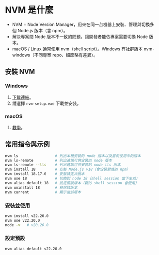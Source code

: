 # NVM 是什麼

* NVM = Node Version Manager，用來在同一台機器上安裝、管理與切換多個 Node.js 版本（含 npm）。
* 解決專案間 Node 版本不一致的問題，讓開發者能依專案需要切換 Node 版本。
* macOS / Linux 通常使用 nvm（shell script）。Windows 有社群版本 nvm-windows（不同專案 repo、細節略有差異）。

## 安裝 NVM

### Windows

1. [下載連結](https://github.com/coreybutler/nvm-windows/releases)。
2. 請選擇 `nvm-setup.exe` 下載並安裝。

### macOS

1. [教學](https://www.casper.tw/development/2022/01/10/install-nvm/)。

## 常用指令與示例

```bash
nvm ls                 # 列出本機安裝的 node 版本以及當前使用中的版本
nvm ls-remote          # 列出遠端可供安裝的 node 版本
nvm ls-remote --lts    # 列出遠端可供安裝的 node lts 版本
nvm install 18         # 安裝 Node.js v18（會安裝對應的 npm）
nvm install 18.17.0    # 安裝特定次版本
nvm use 18             # 切換到 node 18（shell session 當下生效）
nvm alias default 18   # 設定預設版本（新的 shell session 會使用）
nvm uninstall 18       # 移除該版本
nvm current            # 顯示當前版本
```

### 安裝並使用

```bash
nvm install v22.20.0
nvm use v22.20.0
node -v   # v20.20.0
```

### 設定預設

```bash
nvm alias default v22.20.0
```
